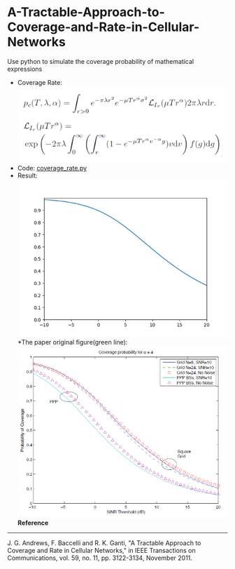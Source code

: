 # A-Tractable-Approach-to-Coverage-and-Rate-in-Cellular-Networks
Use python to simulate the coverage probability of mathematical expressions  
* Coverage Rate:  
![image](picture/function.png)  
* Code: [coverage_rate.py](https://github.com/ciat31318/A-Tractable-Approach-to-Coverage-and-Rate-in-Cellular-Networks/blob/master/coverage_rate.py)
* Result:  
![image](https://github.com/ciat31318/A-Tractable-Approach-to-Coverage-and-Rate-in-Cellular-Networks/blob/master/picture/Figure_1.png)
*The paper original figure(green line):
![image](https://github.com/ciat31318/A-Tractable-Approach-to-Coverage-and-Rate-in-Cellular-Networks/blob/master/picture/10.png)
__Reference__
***
J. G. Andrews, F. Baccelli and R. K. Ganti, "A Tractable Approach to Coverage and Rate in Cellular Networks," in IEEE Transactions on Communications, vol. 59, no. 11, pp. 3122-3134, November 2011.
